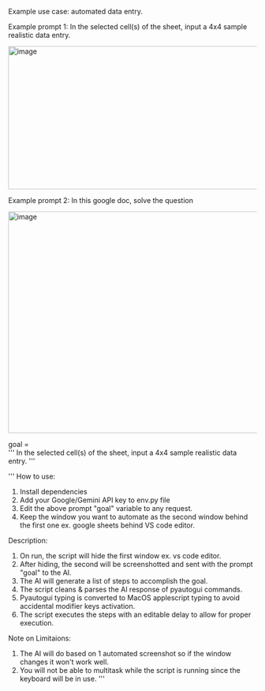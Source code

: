 Example use case: automated data entry.

Example prompt 1: In the selected cell(s) of the sheet, input a 4x4 sample realistic data entry.

<img width="551" height="290" alt="image" src="https://github.com/user-attachments/assets/fbea66a6-a59d-4995-89c9-c73233524d65" />


Example prompt 2: In this google doc, solve the question

<img width="676" height="449" alt="image" src="https://github.com/user-attachments/assets/c81f19c1-46f2-4ca6-9f4c-36b41d2c1a4e" />




goal = \
'''
In the selected cell(s) of the sheet, input a 4x4 sample realistic data entry.
'''


'''
How to use:
1. Install dependencies
2. Add your Google/Gemini API key to env.py file
3. Edit the above prompt "goal" variable to any request.
4. Keep the window you want to automate as the second window behind the first one ex. google sheets behind VS code editor.

Description:
1. On run, the script will hide the first window ex. vs code editor.
2. After hiding, the second will be screenshotted and sent with the prompt "goal" to the AI.
3. The AI will generate a list of steps to accomplish the goal.
4. The script cleans & parses the AI response of pyautogui commands.
5. Pyautogui typing is converted to MacOS applescript typing to avoid accidental modifier keys activation.
6. The script executes the steps with an editable delay to allow for proper execution.

Note on Limitaions:
1. The AI will do based on 1 automated screenshot so if the window changes it won't work well.
2. You will not be able to multitask while the script is running since the keyboard will be in use.
'''
